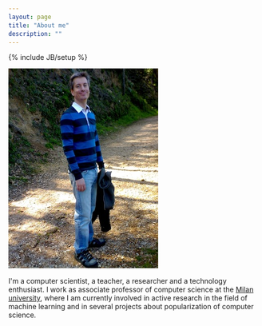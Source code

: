 ```yaml
---
layout: page
title: "About me"
description: ""
---
```

{% include JB/setup %}

<div class="span3">
	<img src="/img/dario-1.jpg">
</div>
<div class="span7">
	<p class="lead">I'm a computer scientist, a teacher, a researcher and a technology enthusiast. I work as associate professor of computer science at the <a href="http://www.unimi.it">Milan university</a>, where I am currently involved in active research in the field of machine learning and in several projects about popularization of computer science.</p>
</div>


